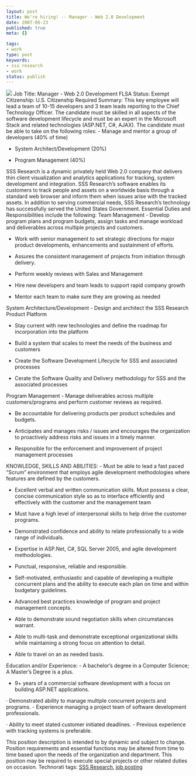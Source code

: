 ```yaml
---
layout: post
title: We're hiring! -- Manager - Web 2.0 Development
date: 2007-06-23
published: true
meta: {}

tags:
- work
type: post
keywords:
- sss research
- work
status: publish
---
```



[![](http://blog.andyeick.com/content/binary/WindowsLiveWriter/WerehiringManagerWeb2.0Development_8D04/clip_image002_1.jpg)](http://www.sss-research.com/) Job Title: Manager - Web 2.0 Development FLSA Status: Exempt Citizenship: U.S. Citizenship Required  Summary: This key employee will lead a team of 10-15 developers and 3 team leads reporting to the Chief Technology Officer. The candidate must be skilled in all aspects of the software development lifecycle and must be an expert in the Microsoft Stack and related technologies (ASP.NET, C#, AJAX). The candidate must be able to take on the following roles:  - Manage and mentor a group of developers (40% of time)

- System Architect/Development (20%)

- Program Management (40%)

 SSS Research is a dynamic privately held Web 2.0 company that delivers thin client visualization and analytics applications for tracking, system development and integration. SSS Research’s software enables its customers to track people and assets on a worldwide basis through a standard web browser and inform them when issues arise with the tracked assets. In addition to serving commercial needs, SSS Research’s technology has successfully served the United States Government. Essential Duties and Responsibilities include the following:   Team Management   - Develop program plans and program budgets, assign tasks and manage workload and deliverables across multiple projects and customers.

- Work with senior management to set strategic directions for major product developments, enhancements and sustainment of efforts.

- Assures the consistent management of projects from initiation through delivery.

- Perform weekly reviews with Sales and Management

- Hire new developers and team leads to support rapid company growth

- Mentor each team to make sure they are growing as needed

 System Architecture/Development   - Design and architect the SSS Research Product Platform

- Stay current with new technologies and define the roadmap for incorporation into the platform

- Build a system that scales to meet the needs of the business and customers

- Create the Software Development Lifecycle for SSS and associated processes

- Cerate the Software Quality and Delivery methodology for SSS and the associated processes

 Program Management  - Manage deliverables across multiple customers/programs and perform customer reviews as required.

- Be accountable for delivering products per product schedules and budgets.

- Anticipates and manages risks / issues and encourages the organization to proactively address risks and issues in a timely manner.

- Responsible for the enforcement and improvement of project management processes

 KNOWLEDGE, SKILLS AND ABILITIES:  - Must be able to lead a fast paced “Scrum” environment that employs agile development methodologies where features are defined by the customers.

- Excellent verbal and written communication skills. Must possess a clear, concise communication style so as to interface efficiently and effectively with the customer and the management team

- Must have a high level of interpersonal skills to help drive the customer programs.

- Demonstrated confidence and ability to relate professionally to a wide range of individuals.

- Expertise in ASP.Net, C#, SQL Server 2005, and agile development methodologies.

- Punctual, responsive, reliable and responsible.

- Self-motivated, enthusiastic and capable of developing a multiple concurrent plans and the ability to execute each plan on time and within budgetary guidelines.

- Advanced best practices knowledge of program and project management concepts.

- Able to demonstrate sound negotiation skills when circumstances warrant.

- Able to multi-task and demonstrate exceptional organizational skills while maintaining a strong focus on attention to detail.

- Able to travel on an as needed basis.

 Education and/or Experience:   - A bachelor’s degree in a Computer Science; A Master’s Degree is a plus.

- 9+ years of a commercial software development with a focus on building ASP.NET applications.

 · Demonstrated ability to manage multiple concurrent projects and programs.   - Experience managing a project team of software development professionals.

 · Ability to meet stated customer initiated deadlines.  - Previous experience with tracking systems is preferable.

 This position description is intended to by dynamic and subject to change. Position requirements and essential functions may be altered from time to time based upon the needs of the organization and department. This position may be required to execute special projects or other related duties on occasion.  Technorati tags: [SSS Research](http://technorati.com/tags/SSS%20Research), [job posting](http://technorati.com/tags/job%20posting)

